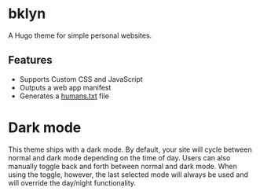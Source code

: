 # bklyn
A Hugo theme for simple personal websites.

## Features
* Supports Custom CSS and JavaScript
* Outputs a web app manifest
* Generates a [humans.txt](http://humanstxt.org/) file

# Dark mode
This theme ships with a dark mode. By default, your site will cycle between normal and dark mode depending on the time of day. Users can also manually toggle back and forth between normal and dark mode. When using the toggle, however, the last selected mode will always be used and will override the day/night functionality.
